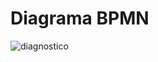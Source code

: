 # Diagrama BPMN

![diagnostico](https://github.com/JuanCruzGiorda/TrabajosPracticos/assets/114437428/cbd90e29-224b-4a8d-ab9d-07ff97eccca1)
